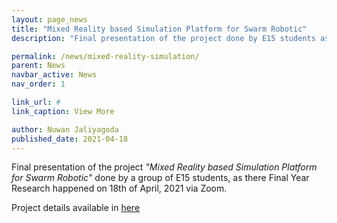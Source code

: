 ```yaml
---
layout: page_news
title: "Mixed Reality based Simulation Platform for Swarm Robotic"
description: "Final presentation of the project done by E15 students as there Final Year Research"

permalink: /news/mixed-reality-simulation/
parent: News
navbar_active: News
nav_order: 1

link_url: #
link_caption: View More

author: Nuwan Jaliyagoda
published_date: 2021-04-18
---
```


Final presentation of the project *"Mixed Reality based Simulation Platform for Swarm Robotic"* done by a group of E15 students, as there Final Year Research happened on 18th of April, 2021 via Zoom.

Project details available in <a href="{% link projects/pages/5_Mixed_Reality_Simulations.md %}">here</a>
